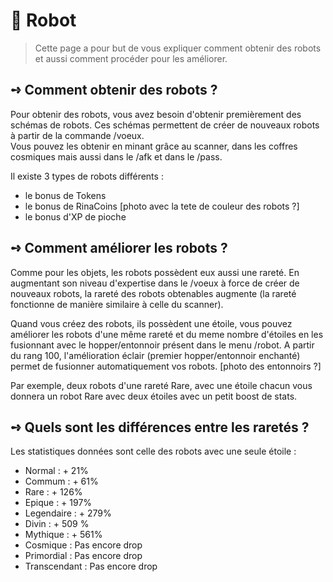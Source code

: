 # 🤖 Robot
> Cette page a pour but de vous expliquer comment obtenir des robots et aussi comment procéder pour les améliorer.

## **➺** Comment obtenir des robots ?
Pour obtenir des robots, vous avez besoin d'obtenir premièrement des schémas de robots. Ces schémas permettent de créer de nouveaux robots à partir de la commande /voeux.  
Vous pouvez les obtenir en minant grâce au scanner, dans les coffres cosmiques mais aussi dans le /afk et dans le /pass.  

Il existe 3 types de robots différents :  
  - le bonus de Tokens  
  - le bonus de RinaCoins                          [photo avec la tete de couleur des robots ?]  
  - le bonus d'XP de pioche  

## **➺** Comment améliorer les robots ?
Comme pour les objets, les robots possèdent eux aussi une rareté. En augmentant son niveau d'expertise dans le /voeux à force de créer de nouveaux robots, la rareté des robots obtenables augmente (la rareté fonctionne de manière similaire à celle du scanner).  

Quand vous créez des robots, ils possèdent une étoile, vous pouvez améliorer les robots d'une même rareté et du meme nombre d'étoiles en les fusionnant avec le hopper/entonnoir présent dans le menu /robot. A partir du rang 100, l'amélioration éclair (premier hopper/entonnoir enchanté) permet de fusionner automatiquement vos robots.  [photo des entonnoirs ?]  

Par exemple, deux robots d'une rareté Rare, avec une étoile chacun vous donnera un robot Rare avec deux étoiles avec un petit boost de stats.

## **➺** Quels sont les différences entre les raretés ?
Les statistiques données sont celle des robots avec une seule étoile :

  - Normal : + 21%
  - Commum : + 61%
  - Rare : + 126%
  - Epique : + 197%
  - Legendaire : + 279%
  - Divin : + 509 %
  - Mythique : + 561%
  - Cosmique : Pas encore drop
  - Primordial : Pas encore drop
  - Transcendant : Pas encore drop
